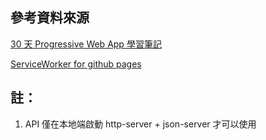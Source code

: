 ## 參考資料來源

[30 天 Progressive Web App 學習筆記](https://ithelp.ithome.com.tw/users/20071512/ironman/1222)

[ServiceWorker for github pages](https://gist.github.com/kosamari/7c5d1e8449b2fbc97d372675f16b566e)

## 註：

1. API 僅在本地端啟動 http-server + json-server 才可以使用
